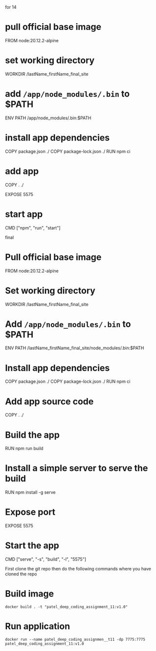 for 14
# pull official base image
FROM node:20.12.2-alpine

# set working directory
WORKDIR /lastName_firstName_final_site

# add `/app/node_modules/.bin` to $PATH
ENV PATH /app/node_modules/.bin:$PATH

# install app dependencies
COPY package.json ./
COPY package-lock.json ./
RUN npm ci


# add app
COPY . ./

EXPOSE 5575
# start app
CMD ["npm", "run", "start"]


final
# Pull official base image
FROM node:20.12.2-alpine

# Set working directory
WORKDIR /lastName_firstName_final_site

# Add `/app/node_modules/.bin` to $PATH
ENV PATH /lastName_firstName_final_site/node_modules/.bin:$PATH

# Install app dependencies
COPY package.json ./
COPY package-lock.json ./
RUN npm ci

# Add app source code
COPY . ./

# Build the app
RUN npm run build

# Install a simple server to serve the build
RUN npm install -g serve

# Expose port
EXPOSE 5575

# Start the app
CMD ["serve", "-s", "build", "-l", "5575"]





First clone the git repo then do the following commands where you have cloned the repo


# Build image
```
docker build . -t "patel_deep_coding_assignment_11:v1.0"
```



# Run application
```
docker run --name patel_deep_coding_assignmen__t11 -dp 7775:7775 patel_deep_coding_assignment_11:v1.0
```
